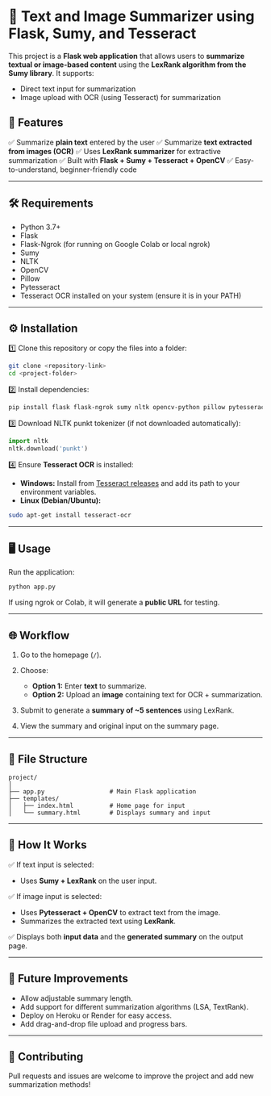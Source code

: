 # 📝 Text and Image Summarizer using Flask, Sumy, and Tesseract

This project is a **Flask web application** that allows users to **summarize textual or image-based content** using the **LexRank algorithm from the Sumy library**. It supports:

* Direct text input for summarization
* Image upload with OCR (using Tesseract) for summarization


## 🚀 Features

✅ Summarize **plain text** entered by the user
✅ Summarize **text extracted from images (OCR)**
✅ Uses **LexRank summarizer** for extractive summarization
✅ Built with **Flask + Sumy + Tesseract + OpenCV**
✅ Easy-to-understand, beginner-friendly code

---

## 🛠 Requirements

* Python 3.7+
* Flask
* Flask-Ngrok (for running on Google Colab or local ngrok)
* Sumy
* NLTK
* OpenCV
* Pillow
* Pytesseract
* Tesseract OCR installed on your system (ensure it is in your PATH)

---

## ⚙️ Installation

1️⃣ Clone this repository or copy the files into a folder:

```bash
git clone <repository-link>
cd <project-folder>
```

2️⃣ Install dependencies:

```bash
pip install flask flask-ngrok sumy nltk opencv-python pillow pytesseract
```

3️⃣ Download NLTK punkt tokenizer (if not downloaded automatically):

```python
import nltk
nltk.download('punkt')
```

4️⃣ Ensure **Tesseract OCR** is installed:

* **Windows:** Install from [Tesseract releases](https://github.com/tesseract-ocr/tesseract) and add its path to your environment variables.
* **Linux (Debian/Ubuntu):**

```bash
sudo apt-get install tesseract-ocr
```

---

## 🖥️ Usage

Run the application:

```bash
python app.py
```

If using ngrok or Colab, it will generate a **public URL** for testing.

---

## 🌐 Workflow

1. Go to the homepage (`/`).
2. Choose:

   * **Option 1:** Enter **text** to summarize.
   * **Option 2:** Upload an **image** containing text for OCR + summarization.
3. Submit to generate a **summary of \~5 sentences** using LexRank.
4. View the summary and original input on the summary page.

---

## 📂 File Structure

```
project/
│
├── app.py                  # Main Flask application
├── templates/
│   ├── index.html          # Home page for input
│   └── summary.html        # Displays summary and input
```

---

## 🧩 How It Works

✅ If text input is selected:

* Uses **Sumy + LexRank** on the user input.

✅ If image input is selected:

* Uses **Pytesseract + OpenCV** to extract text from the image.
* Summarizes the extracted text using **LexRank**.

✅ Displays both **input data** and the **generated summary** on the output page.

---

## 🚧 Future Improvements

* Allow adjustable summary length.
* Add support for different summarization algorithms (LSA, TextRank).
* Deploy on Heroku or Render for easy access.
* Add drag-and-drop file upload and progress bars.

---

## 🤝 Contributing

Pull requests and issues are welcome to improve the project and add new summarization methods!


